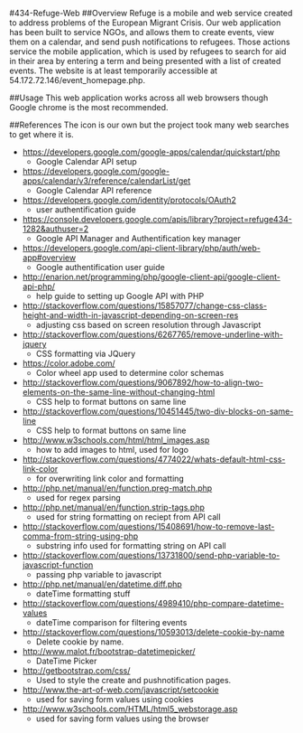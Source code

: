 #434-Refuge-Web
##Overview
Refuge is a mobile and web service created to address problems of the European Migrant Crisis.
Our web application has been built to service NGOs, and allows them to create events, view them on a calendar, and send push notifications to refugees.
Those actions service the mobile application, which is used by refugees to search for aid in their area by entering a term and being presented with a list of created events.
The website is at least temporarily accessible at 54.172.72.146/event_homepage.php.

##Usage
This web application works across all web browsers though Google chrome is the most recommended.

##References
The icon is our own but the project took many web searches to get where it is.
* https://developers.google.com/google-apps/calendar/quickstart/php
  * Google Calendar API setup
* https://developers.google.com/google-apps/calendar/v3/reference/calendarList/get
  * Google Calendar API reference 
* https://developers.google.com/identity/protocols/OAuth2
  * user authentification guide
* https://console.developers.google.com/apis/library?project=refuge434-1282&authuser=2
  * Google API Manager and Authentification key manager
* https://developers.google.com/api-client-library/php/auth/web-app#overview
  * Google authentification user guide
* http://enarion.net/programming/php/google-client-api/google-client-api-php/
  * help guide to setting up Google API with PHP
* http://stackoverflow.com/questions/15857077/change-css-class-height-and-width-in-javascript-depending-on-screen-res 
  * adjusting css based on screen resolution through Javascript 
* http://stackoverflow.com/questions/6267765/remove-underline-with-jquery 
  * CSS formatting via JQuery 
* https://color.adobe.com/
  * Color wheel app used to determine color schemas
* http://stackoverflow.com/questions/9067892/how-to-align-two-elements-on-the-same-line-without-changing-html
  * CSS help to format buttons on same line
* http://stackoverflow.com/questions/10451445/two-div-blocks-on-same-line
  *  CSS help to format buttons on same line
* http://www.w3schools.com/html/html_images.asp 
  *  how to add images to html, used for logo
* http://stackoverflow.com/questions/4774022/whats-default-html-css-link-color
  * for overwriting link color and formatting 
* http://php.net/manual/en/function.preg-match.php 
  * used for regex parsing 
* http://php.net/manual/en/function.strip-tags.php
  * used for string formatting on reciept from API call
* http://stackoverflow.com/questions/15408691/how-to-remove-last-comma-from-string-using-php
  * substring info used for formatting string on API call
* http://stackoverflow.com/questions/13731800/send-php-variable-to-javascript-function
  * passing php variable to javascript
* http://php.net/manual/en/datetime.diff.php 
  *  dateTime formatting stuff
* http://stackoverflow.com/questions/4989410/php-compare-datetime-values 
  * dateTime comparison for filtering events
* http://stackoverflow.com/questions/10593013/delete-cookie-by-name
  * Delete cookie by name.
* http://www.malot.fr/bootstrap-datetimepicker/
  * DateTime Picker
* http://getbootstrap.com/css/
  * Used to style the create and pushnotification pages.
* http://www.the-art-of-web.com/javascript/setcookie
  * used for saving form values using cookies
* http://www.w3schools.com/HTML/html5_webstorage.asp
  * used for saving form values using the browser
